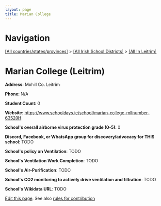 ```yaml
---
layout: page
title: Marian College
---
```

# Navigation

[[All countries/states/provinces]](../../..) > [[All Irish School Districts]](../..) > [[All In Leitrim]](..)

# Marian College (Leitrim)

**Address**: Mohill Co. Leitrim

**Phone**: N/A

**Student Count**: 0

**Website**: <https://www.schooldays.ie/school/marian-college-rollnumber-63520H>

**School's overall airborne virus protection grade (0-5)**: 0

**Discord, Facebook, or WhatsApp group for discovery/advocacy for THIS school**: TODO

**School's policy on Ventilation**: TODO

**School's Ventilation Work Completion**: TODO

**School's Air-Purification**: TODO

**School's CO2 monitoring to actively drive ventilation and filtration**: TODO

**School's Wikidata URL**: TODO


[Edit this page](https://github.com/ventilate-schools/Ireland/edit/main/./Leitrim/Marian_College.md). See also [rules for contribution](../../../contribution-rules/)